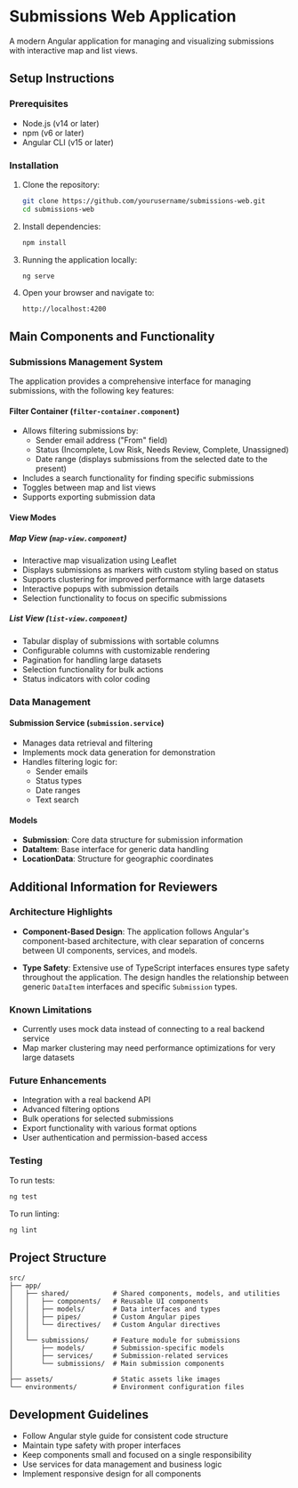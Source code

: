 # Submissions Web Application

A modern Angular application for managing and visualizing submissions with interactive map and list views.

## Setup Instructions

### Prerequisites

- Node.js (v14 or later)
- npm (v6 or later)
- Angular CLI (v15 or later)

### Installation

1. Clone the repository:
   ```bash
   git clone https://github.com/yourusername/submissions-web.git
   cd submissions-web
   ```

2. Install dependencies:
   ```bash
   npm install
   ```

3. Running the application locally:
   ```bash
   ng serve
   ```

4. Open your browser and navigate to:
   ```
   http://localhost:4200
   ```

## Main Components and Functionality

### Submissions Management System
The application provides a comprehensive interface for managing submissions, with the following key features:

#### Filter Container (`filter-container.component`)
- Allows filtering submissions by:
  - Sender email address ("From" field)
  - Status (Incomplete, Low Risk, Needs Review, Complete, Unassigned)
  - Date range (displays submissions from the selected date to the present)
- Includes a search functionality for finding specific submissions
- Toggles between map and list views
- Supports exporting submission data

#### View Modes

##### Map View (`map-view.component`)
- Interactive map visualization using Leaflet
- Displays submissions as markers with custom styling based on status
- Supports clustering for improved performance with large datasets
- Interactive popups with submission details
- Selection functionality to focus on specific submissions

##### List View (`list-view.component`)
- Tabular display of submissions with sortable columns
- Configurable columns with customizable rendering
- Pagination for handling large datasets
- Selection functionality for bulk actions
- Status indicators with color coding

### Data Management

#### Submission Service (`submission.service`)
- Manages data retrieval and filtering
- Implements mock data generation for demonstration
- Handles filtering logic for:
  - Sender emails
  - Status types
  - Date ranges
  - Text search

#### Models
- **Submission**: Core data structure for submission information
- **DataItem**: Base interface for generic data handling
- **LocationData**: Structure for geographic coordinates

## Additional Information for Reviewers

### Architecture Highlights

- **Component-Based Design**: The application follows Angular's component-based architecture, with clear separation of concerns between UI components, services, and models.

- **Type Safety**: Extensive use of TypeScript interfaces ensures type safety throughout the application. The design handles the relationship between generic `DataItem` interfaces and specific `Submission` types.


### Known Limitations

- Currently uses mock data instead of connecting to a real backend service
- Map marker clustering may need performance optimizations for very large datasets

### Future Enhancements

- Integration with a real backend API
- Advanced filtering options
- Bulk operations for selected submissions
- Export functionality with various format options
- User authentication and permission-based access

### Testing

To run tests:
```bash
ng test
```

To run linting:
```bash
ng lint
```

## Project Structure

```
src/
├── app/
│   ├── shared/           # Shared components, models, and utilities
│   │   ├── components/   # Reusable UI components
│   │   ├── models/       # Data interfaces and types
│   │   ├── pipes/        # Custom Angular pipes
│   │   └── directives/   # Custom Angular directives
│   │
│   └── submissions/      # Feature module for submissions
│       ├── models/       # Submission-specific models
│       ├── services/     # Submission-related services
│       └── submissions/  # Main submission components
│
├── assets/               # Static assets like images
└── environments/         # Environment configuration files
```

## Development Guidelines

- Follow Angular style guide for consistent code structure
- Maintain type safety with proper interfaces
- Keep components small and focused on a single responsibility
- Use services for data management and business logic
- Implement responsive design for all components
